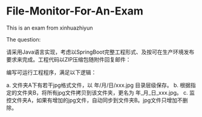 # File-Monitor-For-An-Exam
This is an exam from xinhuazhiyun

The question:

 请采用Java语言实现，考虑以SpringBoot完整工程形式、及按可在生产环境发布要求来完成。工程代码以ZIP压缩包随附件回复邮件：

编写可运行工程程序，满足以下逻辑：

  a. 文件夹A下有若干jpg格式文件，以 年/月/日/xxx.jpg 目录层级保存。
  b. 根据指定的文件夹B，将所有jpg文件拷贝到该文件夹，更名为 年_月_日_xxx.jpg。
  c. 监控文件夹A，如果有增加的jpg文件，自动同步到文件夹B。jpg文件只增加不删除。
